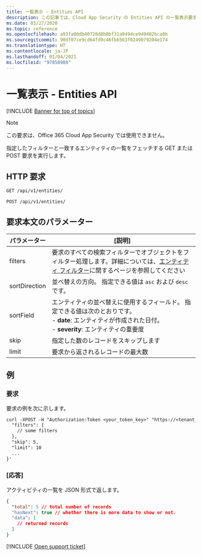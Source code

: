 ```yaml
---
title: 一覧表示 - Entities API
description: この記事では、Cloud App Security の Entities API の一覧表示要求について説明します。
ms.date: 03/27/2020
ms.topic: reference
ms.openlocfilehash: a93fa00db40720d8b8bf31a8494ce949402bca0b
ms.sourcegitcommit: 90df07ce9cd64fd9c46fb6563f0249079204e174
ms.translationtype: HT
ms.contentlocale: ja-JP
ms.lasthandoff: 01/04/2021
ms.locfileid: "97858988"
---
```

# <a name="list---entities-api"></a>一覧表示 - Entities API

[!INCLUDE [Banner for top of topics](includes/banner.md)]

> [!NOTE]
> この要求は、Office 365 Cloud App Security では使用できません。

指定したフィルターと一致するエンティティの一覧をフェッチする GET または POST 要求を実行します。

## <a name="http-request"></a>HTTP 要求

```rest
GET /api/v1/entities/
```

```rest
POST /api/v1/entities/
```

## <a name="request-body-parameters"></a>要求本文のパラメーター

| パラメーター | [説明] |
| --- | --- |
| filters | 要求のすべての検索フィルターでオブジェクトをフィルター処理します。詳細については、[エンティティ フィルター](api-entities.md#filters)に関するページを参照してください |
| sortDirection | 並べ替えの方向。 指定できる値は `asc` および `desc` です。 |
| sortField | エンティティの並べ替えに使用するフィールド。 指定できる値は次のとおりです。<br />- **date**: エンティティが作成された日付。<br />- **severity**: エンティティの重要度 |
| skip | 指定した数のレコードをスキップします |
| limit | 要求から返されるレコードの最大数 |

## <a name="example"></a>例

### <a name="request"></a>要求

要求の例を次に示します。

```rest
curl -XPOST -H "Authorization:Token <your_token_key>" "https://<tenant_id>.<tenant_region>.contoso.com/api/v1/entities/" -d '{
  "filters": {
    // some filters
  },
  "skip": 5,
  "limit": 10
  ...
}'
```

### <a name="response"></a>[応答]

アクティビティの一覧を JSON 形式で返します。

```json
{
  "total": 5 // total number of records
  "hasNext": true // whether there is more data to show or not.
  "data": [
    // returned records
  ]
}
```

[!INCLUDE [Open support ticket](includes/support.md)]
